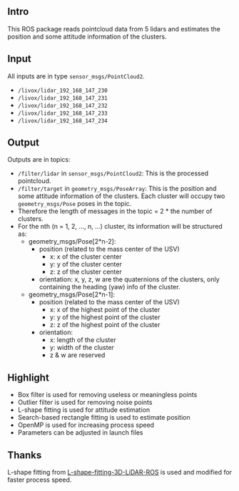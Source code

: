 ## Intro
This ROS package reads pointcloud data from 5 lidars and estimates the position and some attitude information of the clusters.

## Input 
All inputs are in type `sensor_msgs/PointCloud2`.
- `/livox/lidar_192_168_147_230`
- `/livox/lidar_192_168_147_231`
- `/livox/lidar_192_168_147_232`
- `/livox/lidar_192_168_147_233`
- `/livox/lidar_192_168_147_234`

## Output
Outputs are in topics:
- `/filter/lidar` in `sensor_msgs/PointCloud2`: This is the processed pointcloud.
- `/filter/target` in `geometry_msgs/PoseArray`: This is the position and some attitude information of the clusters. Each cluster will occupy two `geometry_msgs/Pose` poses in the topic.
- Therefore the length of messages in the topic = 2 * the number of clusters.
- For the nth (n = 1, 2, ..., n, ...) cluster, its information will be structured as:
    - geometry_msgs/Pose[2*n-2]:
        - position (related to the mass center of the USV)
            - x: x of the cluster center
            - y: y of the cluster center
            - z: z of the cluster center
        - orientation: x, y, z, w are the quaternions of the clusters, only containing the heading (yaw) info of the cluster.
    - geometry_msgs/Pose[2*n-1]:
        - position (related to the mass center of the USV)
            - x: x of the highest point of the cluster
            - y: y of the highest point of the cluster
            - z: z of the highest point of the cluster
        - orientation:
            - x: length of the cluster
            - y: width of the cluster
            - z & w are reserved

## Highlight
- Box filter is used for removing useless or meaningless points
- Outlier filter is used for removing noise points
- L-shape fitting is used for attitude estimation
- Search-based rectangle fitting is used to estimate position
- OpenMP is used for increasing process speed
- Parameters can be adjusted in launch files

 ## Thanks
 L-shape fitting from [L-shape-fitting-3D-LiDAR-ROS](https://github.com/HMX2013/L-shape-fitting-3D-LiDAR-ROS) is used and modified for faster process speed.
